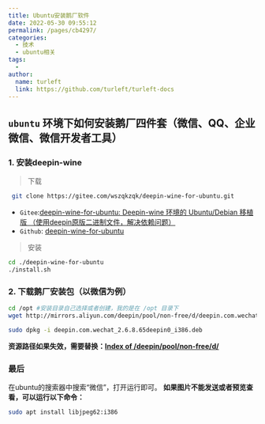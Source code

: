 ```yaml
---
title: Ubuntu安装鹅厂软件
date: 2022-05-30 09:55:12
permalink: /pages/cb4297/
categories:
  - 技术
  - ubuntu相关
tags:
  - 
author: 
  name: turleft
  link: https://github.com/turleft/turleft-docs
---
```

## `ubuntu` 环境下如何安装鹅厂四件套（微信、QQ、企业微信、微信开发者工具）

### 1. 安装deepin-wine
> 下载
```bash
 git clone https://gitee.com/wszqkzqk/deepin-wine-for-ubuntu.git
```
* `Gitee`:[deepin-wine-for-ubuntu: Deepin-wine 环境的 Ubuntu/Debian 移植版 （使用deepin原版二进制文件，解决依赖问题）](https://gitee.com/wszqkzqk/deepin-wine-for-ubuntu)
* `Github`: [deepin-wine-for-ubuntu](https://github.com/wszqkzqk/deepin-wine-ubuntu)
> 安装
```bash
cd ./deepin-wine-for-ubuntu
./install.sh
```
### 2. 下载鹅厂安装包（以微信为例）
```bash
cd /opt #安装目录自己选择或者创建，我的是在 /opt 目录下
wget http://mirrors.aliyun.com/deepin/pool/non-free/d/deepin.com.wechat/deepin.com.wechat_2.6.8.65deepin0_i386.deb
```
```bash
sudo dpkg -i deepin.com.wechat_2.6.8.65deepin0_i386.deb
```
**资源路径如果失效，需要替换：[Index of /deepin/pool/non-free/d/](https://packages.deepin.com/deepin/pool/non-free/d/)**

### 最后
在ubuntu的搜索器中搜索“微信”，打开运行即可。
**如果图片不能发送或者预览查看，可以运行以下命令：**
```bash
sudo apt install libjpeg62:i386
```
